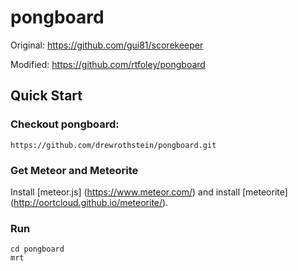# pongboard

Original: https://github.com/gui81/scorekeeper

Modified: https://github.com/rtfoley/pongboard

## Quick Start

### Checkout pongboard:
    https://github.com/drewrothstein/pongboard.git

### Get Meteor and Meteorite
Install [meteor.js] (https://www.meteor.com/) and install [meteorite] (http://oortcloud.github.io/meteorite/).

### Run
    cd pongboard
    mrt
